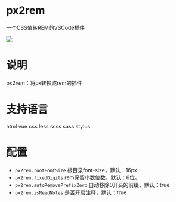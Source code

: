 # px2rem

一个CSS值转REM的VSCode插件

![](https://ws1.sinaimg.cn/large/006d7zD3gy1fizw7ydqjhg30go0bze88.jpg)

# 说明

px2rem：将px转换成rem的插件

# 支持语言

html vue css less scss sass stylus

# 配置

- `px2rem.rootFontSize` 根目录font-size，默认：16px
- `px2rem.fixedDigits` rem保留小数位数，默认：6位。
- `px2rem.autoRemovePrefixZero` 自动移除0开头的前缀，默认：true
- `px2rem.isNeedNotes` 是否开启注释，默认：true